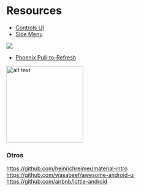 # Resources

- [Controls UI](https://github.com/wasabeef/awesome-android-ui)
- [Side Menu](https://github.com/Yalantis/Side-Menu.Android)
<img src="https://d13yacurqjgara.cloudfront.net/users/125056/screenshots/1689922/events-menu_1-1-6.gif" />  

- [Phoenix Pull-to-Refresh](https://github.com/Yalantis/Phoenix)
<img src="https://d13yacurqjgara.cloudfront.net/users/125056/screenshots/1650317/realestate-pull_1-2-3.gif" alt="alt text" style="width:200;height:200">

### Otros  
https://github.com/heinrichreimer/material-intro   
https://github.com/wasabeef/awesome-android-ui   
https://github.com/airbnb/lottie-android   